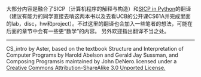 大部分内容是融合了SICP（计算机程序的解释与构造）和[SICP in Python](https://www.composingprograms.com/)的翻译（建议有能力的同学直接去啃这两本书以及去看UCB的公开课CS61A并完成里面的lab，disc，hw和project）。不过这里的翻译也会加入一些笔者的想法，可能在后面的章节中会有一些更“数学”的内容。
另外欢迎指出翻译不当之处。

---

CS_intro by Aster, based on the textbook Structure and Interpretation of Computer Programs by Harold Abelson and Gerald Jay Sussman, and Composing Programsis maintained by John DeNero.licensed under a [Creative Commons Attribution-ShareAlike 3.0 Unported License.](https://creativecommons.org/licenses/by-nc-sa/3.0/deed.en)